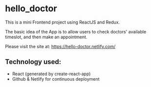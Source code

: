 # hello_doctor
This is a mini Frontend project using ReactJS and Redux.

The basic idea of the App is to allow users to check doctors' available timeslot, and then make an appointment.

Please visit the site at: https://hello-doctor.netlify.com/

## Technology used:
- React (generated by create-react-app)
- Github & Netlify for continuous deployment
